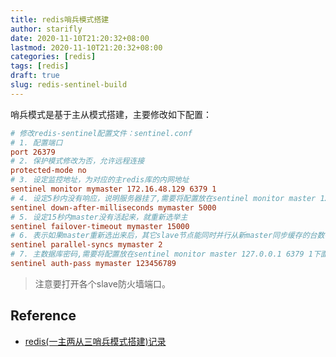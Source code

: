 ```yaml
---
title: redis哨兵模式搭建
author: starifly
date: 2020-11-10T21:20:32+08:00
lastmod: 2020-11-10T21:20:32+08:00
categories: [redis]
tags: [redis]
draft: true
slug: redis-sentinel-build
---
```


哨兵模式是基于主从模式搭建，主要修改如下配置：

```conf
# 修改redis-sentinel配置文件：sentinel.conf
# 1. 配置端口
port 26379
# 2. 保护模式修改为否，允许远程连接
protected-mode no
# 3. 设定监控地址，为对应的主redis库的内网地址
sentinel monitor mymaster 172.16.48.129 6379 1
# 4. 设定5秒内没有响应，说明服务器挂了,需要将配置放在sentinel monitor master 127.0.0.1 6379 1下面
sentinel down-after-milliseconds mymaster 5000
# 5. 设定15秒内master没有活起来，就重新选举主
sentinel failover-timeout mymaster 15000
# 6. 表示如果master重新选出来后，其它slave节点能同时并行从新master同步缓存的台数有多少个，显然该值越大，所有slave节点完成同步切换的整体速度越快，但如果此时正好有人在访问这些slave，可能造成读取失败，影响面会更广。最保定的设置为1，只同一时间，只能有一台干这件事，这样其它slave还能继续服务，但是所有slave全部完成缓存更新同步的进程将变慢。
sentinel parallel-syncs mymaster 2
# 7. 主数据库密码,需要将配置放在sentinel monitor master 127.0.0.1 6379 1下面
sentinel auth-pass mymaster 123456789
```

> 注意要打开各个slave防火墙端口。

## Reference

- [redis(一主两从三哨兵模式搭建)记录](https://www.cnblogs.com/yueminghai/p/10756780.html)

